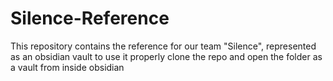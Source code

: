 # Silence-Reference
This repository contains the reference for our team "Silence", represented as an obsidian vault
 to use it properly clone the repo and open the folder as a vault from inside obsidian
